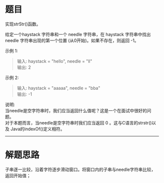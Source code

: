 # 题目
实现strStr()函数。

给定一个haystack 字符串和一个 needle 字符串，在 haystack 字符串中找出 needle 字符串出现的第一个位置 (从0开始)。如果不存在，则返回 -1。

示例 1:
>输入: haystack = "hello", needle = "ll"  
输出: 2  

示例 2:  
>输入: haystack = "aaaaa", needle = "bba"  
输出: -1

说明:  
当needle是空字符串时，我们应当返回什么值呢？这是一个在面试中很好的问题。  
对于本题而言，当needle是空字符串时我们应当返回 0 。这与C语言的strstr()以及 Java的indexOf()定义相符。  

----
# 解题思路
子串逐一比较，沿着字符逐步滑动窗口。将窗口内的子串与needle字符串比较，返回开始值；